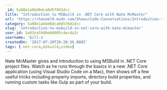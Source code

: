 ```yaml
---
_id: 5a88e1abbd6dca0d5f0d1dcc
title: "Introduction to MSBuild in .NET Core with Nate McMaster"
url: 'https://channel9.msdn.com/Shows/Code-Conversations/Introduction-to-MSBuild-in-NET-Core-with-Nate-McMaster'
category: 5a88e1abbd6dca0d5f0d1dcc
slug: 'introduction-to-msbuild-in-net-core-with-nate-mcmaster'
user_id: 5a83ce59d6eb0005c4ecda2c
username: 'bill-s'
createdOn: '2017-07-20T20:20:36.000Z'
tags: [.net-core,msbuild,video]
---
```


Nate McMaster gives and introduction to using MSBuild in .NET Core project files. Watch as he runs through the basics in a new .NET Core application (using Visual Studio Code on a Mac), then shows off a few useful tricks including property imports, directory build properties, and running custom tasks like Gulp as part of your build.
